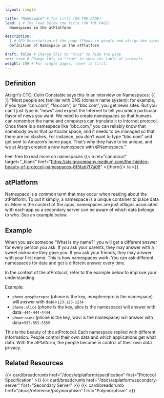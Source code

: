 ```yaml
---
layout: single

title: "Namespace" # The title (ON THE PAGE)
lead: | # The lead below the title (ON THE PAGE)
  Namespaces in the atPlatform

description:
  | # SEO Description of the page (Shows in google and atsign.dev search)
  Definition of Namespace in the atPlatform

draft: false # Change this to "true" to hide the page
toc: true # Change this to "true" to show the table of contents
weight: 209 # For single pages, lower is first.
---
```


## Definition

Atsign's CTO, Colin Constable says this in an interview on Namespaces:
{{<br>}}
"Most people are familiar with DNS (domain name system): for example, if you type “cnn.com”, “fox.com”, or “bbc.com”, you get news sites.
But you can’t just type in “news” and expect the Internet to tell you which particular flavor of news you want. We need to create namespaces
so that humans can remember the name and computers can translate it to Internet protocol. Once there is a namespace like “bbc.com,” you can
reliably know that somebody owns that particular space, and it needs to be managed so that there are no clashes. For instance, you don’t
want to type “bbc.com” and get sent to Amazon’s home page. That’s why they have to be unique, and we at Atsign created a new
namespace with @Namespace."

Feel free to read more on namespaces {{< a
    rel="canonical"
    target="_blank"
    href="https://atsigncompany.medium.com/the-hidden-beauty-of-protocol-namespaces-6f5fab7f7a09" >}}here{{< /a >}}.

## atPlatform

Namespace is a common term that may occur when reading about the atPlatform. To put it simply, a namespace is a unique container to place
data in. More in the context of the apps, namespaces are just atSigns associated with each app so a secondary server can be aware of which
data belongs to who. See an example below.

## Example

When you ask someone “What is my name?” you will get a different answer for every person you ask. If you ask your parents, they may answer
with a sweet nickname they gave you. If you ask your friends, they may answer with your first name. This is how namespaces work. You can ask
different namespaces for data and get a different answer every time.

In the context of the atProtocol, refer to the example below to improve your understanding.

Example:

- `phone.mospherepro` (phone is the key, mospherepro is the namespace) will answer with data=`123-123-1234`
- `phone.alice` (phone is the key, alice is the namespace) will answer with data=`444-444-4444`
- `phone.wavi` (phone is the key, wavi is the namespace) will answer with data=`555-555-5555`

This is the beauty of the atProtocol. Each namespace replied with different information. People control their own data and which applications
get what data. With the atPlatform, the people become in control of their own data privacy.

## Related Resources

{{< card/breadcrumb href="/docs/atplatform/specification" first="Protocol Specification" >}}
{{< card/breadcrumb href="/docs/atplatform/secondary-server" first="Secondary Server" >}}
{{< card/breadcrumb href="/docs/reference/polymorphism" first="Polymorphism" >}}
